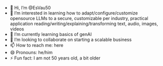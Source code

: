 - 👋 Hi, I’m @EsVau50
- 👀 I’m interested in learning how to adapt/configure/customize opensource LLMs to a secure, customizable per industry, practical application reading/writing/explaining/transforming text, audio, images, videos
- 🌱 I’m currently learning basics of genAI
- 💞️ I’m looking to collaborate on starting a scalable business
- 📫 How to reach me: here
- 😄 Pronouns: he/him
- ⚡ Fun fact: I am not 50 years old, a bit older

<!---
EsVau50/EsVau50 is a ✨ special ✨ repository because its `README.md` (this file) appears on your GitHub profile.
You can click the Preview link to take a look at your changes.
--->
